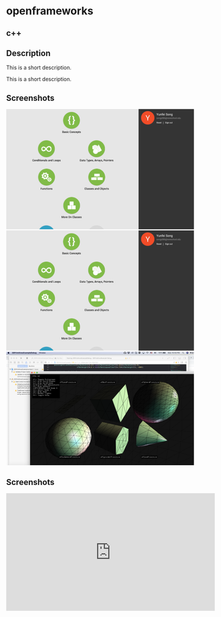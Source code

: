 # openframeworks
## c++
## Description
This is a short description.

This is a short description.
## Screenshots
![image](https://github.com/EffieSong/openframeworks/raw/master/Assignment_2/modules.png)
![image](https://github.com/EffieSong/openframeworks/raw/master/Assignment_2/modules.png)
![image](https://github.com/EffieSong/openframeworks/raw/master/Assignment_2/setupTest.png)
## Screenshots

<iframe width="560" height="315" src="https://www.youtube.com/embed/_iErofRCvOE" frameborder="0" allow="accelerometer; autoplay; encrypted-media; gyroscope; picture-in-picture" allowfullscreen></iframe>

